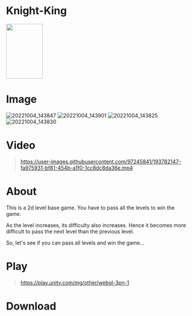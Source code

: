 # Knight-King
<img src="https://user-images.githubusercontent.com/97245841/193780123-a54bac6c-bca3-4c5b-8294-ad3c69fada40.png" width="100" height="150" />

# Image
![20221004_143847](https://user-images.githubusercontent.com/97245841/193783378-1374c0eb-f153-4210-8c63-3d0b58dee501.jpg)
![20221004_143901](https://user-images.githubusercontent.com/97245841/193783402-4c088813-10e8-4cb3-9f98-17583cbaf3c6.jpg)
![20221004_143825](https://user-images.githubusercontent.com/97245841/193783412-4d79cea2-4a26-4966-a85d-624129353b4d.jpg)
![20221004_143830](https://user-images.githubusercontent.com/97245841/193783431-2597f960-4d4e-4fbc-be5a-d4cea496d6bc.jpg)

# Video
> https://user-images.githubusercontent.com/97245841/193782147-fa975931-bf81-454b-a1f0-1cc8dc8da36e.mp4

# About
This is a 2d level base game. You have to pass all the levels to win the game.

As the level increases, its difficulty also increases. Hence it becomes more difficult to pass the next level than the previous level.

So, let's see if you can pass all levels and win the game...

# Play
> https://play.unity.com/mg/other/webgl-3pn-1

# Download
